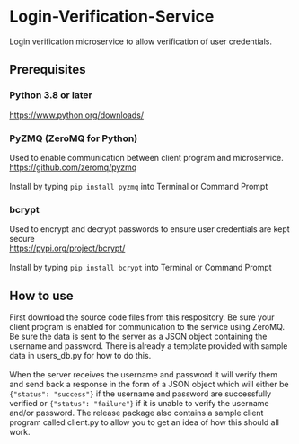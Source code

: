# Login-Verification-Service
Login verification microservice to allow verification of user credentials.

## Prerequisites
### Python 3.8 or later
https://www.python.org/downloads/

### PyZMQ (ZeroMQ for Python)
Used to enable communication between client program and microservice.
</br>
https://github.com/zeromq/pyzmq </br>
</br>
Install by typing ```pip install pyzmq``` into Terminal or Command Prompt

### bcrypt
Used to encrypt and decrypt passwords to ensure user credentials are kept secure
</br>
https://pypi.org/project/bcrypt/ </br>
</br>
Install by typing ```pip install bcrypt``` into Terminal or Command Prompt

## How to use
First download the source code files from this respository. Be sure your client program is enabled for communication to the service using ZeroMQ. Be sure the data is sent to the server as a JSON object containing the username and password. There is already a template provided with sample data in users_db.py for how to do this.
</br>
</br>
When the server receives the username and password it will verify them and send back a response in the form of a JSON object which will either be ```{"status": "success"}``` if the username and password are successfully verified or ```{"status": "failure"}``` if it is unable to verify the username and/or password. The release package also contains a sample client program called client.py to allow you to get an idea of how this should all work.
